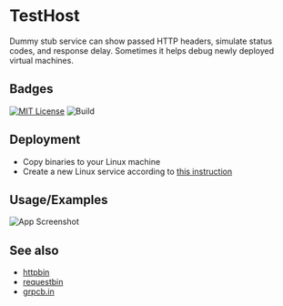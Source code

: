 
# TestHost

Dummy stub service can show passed HTTP headers, simulate status codes, and response delay.
Sometimes it helps debug newly deployed virtual machines.


## Badges

[![MIT License](https://img.shields.io/badge/License-MIT-green.svg)](https://choosealicense.com/licenses/mit/)
![Build](https://github.com/Ch0bits/TestHost/actions/workflows/dotnet.yml/badge.svg)

## Deployment

- Copy binaries to your Linux machine
- Create a new Linux service according to [this instruction](https://docs.microsoft.com/en-us/troubleshoot/developer/webapps/aspnetcore/practice-troubleshoot-linux/2-3-configure-aspnet-core-application-start-automatically)


## Usage/Examples

![App Screenshot](https://i2.paste.pics/8cc9ec6f5c46bc0037153db465a88752.png?trs=7fbf0dc4d587328a0bf0e4623bc04f0f6cc298a6c2940eb005320bdbcb20d425)


## See also

- [httpbin](https://github.com/postmanlabs/httpbin)
- [requestbin](https://pipedream.com/requestbin)
- [grpcb.in](https://grpcb.in/)
